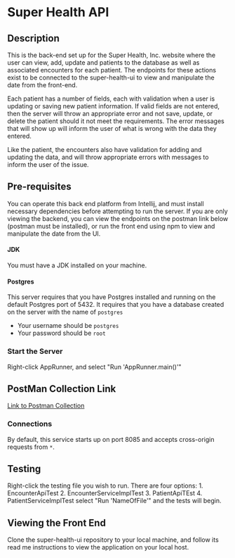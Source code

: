 # Super Health API

## Description
This is the back-end set up for the Super Health, Inc. website where the user can view, add, update
and patients to the database as well as associated encounters for each patient. The endpoints for 
these actions exist to be connected to the super-health-ui to view and manipulate the date from 
the front-end. 

Each patient has a number of fields, each with validation when a user is updating or saving new 
patient information. If valid fields are not entered, then the server will throw an appropriate 
error and not save, update, or delete the patient should it not meet the requirements. The error 
messages that will show up will inform the user of what is wrong with the data they entered. 

Like the patient, the encounters also have validation for adding and updating the data, and will
throw appropriate errors with messages to inform the user of the issue. 

## Pre-requisites
You can operate this back end platform from Intellij, and must install necessary dependencies before
attempting to run the server. If you are only viewing the backend, you can view the endpoints on the
postman link below (postman must be installed), or run the front end using npm to view and 
manipulate the date from the UI. 
#### JDK

You must have a JDK installed on your machine.

#### Postgres

This server requires that you have Postgres installed and running on the default Postgres port of
5432. It requires that you have a database created on the server with the name of `postgres`

- Your username should be `postgres`
- Your password should be `root`

### Start the Server

Right-click AppRunner, and select "Run 'AppRunner.main()'"

## PostMan Collection Link
[Link to Postman Collection](https://www.postman.com/cdavis2903/workspace/chandler-s-public-workspace/environment/26507437-5c30f867-597c-4f62-91f1-e55bd79998e9)

### Connections

By default, this service starts up on port 8085 and accepts cross-origin requests from `*`.

## Testing

Right-click the testing file you wish to run. There are four options:
    1. EncounterApiTest
    2. EncounterServiceImplTest
    3. PatientApiTEst
    4. PatientServiceImplTest
select "Run 'NameOfFile'" and the tests will begin.

## Viewing the Front End
Clone the super-health-ui repository to your local machine, and follow its read me instructions
to view the application on your local host. 
